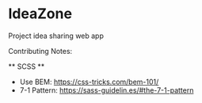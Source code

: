 # IdeaZone
Project idea sharing web app

Contributing Notes:

** SCSS **
* Use BEM: https://css-tricks.com/bem-101/
* 7-1 Pattern: https://sass-guidelin.es/#the-7-1-pattern
